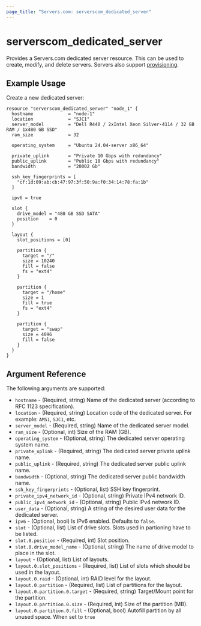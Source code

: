 ```yaml
---
page_title: "Servers.com: serverscom_dedicated_server"
---
```


# serverscom_dedicated_server

Provides a Servers.com dedicated server resource. This can be used to create, modify, and delete servers. Servers also support [provisioning](https://www.terraform.io/docs/provisioners/index.html).

## Example Usage

Create a new dedicated server:

```hcl
resource "serverscom_dedicated_server" "node_1" {
  hostname             = "node-1"
  location             = "SJC1"
  server_model         = "Dell R440 / 2xIntel Xeon Silver-4114 / 32 GB RAM / 1x480 GB SSD"
  ram_size             = 32

  operating_system     = "Ubuntu 24.04-server x86_64"

  private_uplink       = "Private 10 Gbps with redundancy"
  public_uplink        = "Public 10 Gbps with redundancy"
  bandwidth            = "20002 Gb"

  ssh_key_fingerprints = [
    "cf:1d:09:ab:cb:47:97:3f:50:9a:f0:34:14:78:fa:1b"
  ]

  ipv6 = true

  slot {
    drive_model = "480 GB SSD SATA"
    position    = 0
  }

  layout {
    slot_positions = [0]

    partition {
      target = "/"
      size = 10240
      fill = false
      fs = "ext4"
    }

    partition {
      target = "/home"
      size = 1
      fill = true
      fs = "ext4"
    }

    partition {
      target = "swap"
      size = 4096
      fill = false
    }
  }
}
```

## Argument Reference

The following arguments are supported:

- `hostname` - (Required, string) Name of the dedicated server (according to RFC 1123 specification).
- `location` - (Required, string) Location code of the dedicated server. For example: `AMS1`, `SJC1`, etc.
- `server_model` - (Required, string) Name of the dedicated server model.
- `ram_size` - (Optional, int) Size of the RAM (GB).
- `operating_system` - (Optional, string) The dedicated server operating system name.
- `private_uplink` - (Required, string) The dedicated server private uplink name.
- `public_uplink` - (Required, string) The dedicated server public uplink name.
- `bandwidth` - (Optional, string) The dedicated server public bandwidth name.
- `ssh_key_fingerprints` - (Optional, list) SSH key fingerprint.
- `private_ipv4_network_id` - (Optional, string) Private IPv4 network ID.
- `public_ipv4_network_id` - (Optional, string) Public IPv4 network ID.
- `user_data` - (Optional, string) A string of the desired user data for the dedicated server.
- `ipv6` - (Optional, bool) Is IPv6 enabled. Defaults to `false`.
- `slot` - (Optional, list) List of drive slots. Slots used in partioning have to be listed.
- `slot.0.position` - (Required, int) Slot position.
- `slot.0.drive_model_name` - (Optional, string) The name of drive model to place in the slot.
- `layout` - (Optional, list) List of layouts.
- `layout.0.slot_positions` - (Required, list) List of slots which should be used in the layout.
- `layout.0.raid` - (Optional, int) RAID level for the layout.
- `layout.0.partition` - (Required, list) List of partitions for the layout.
- `layout.0.partition.0.target` - (Required, string) Target/Mount point for the partition.
- `layout.0.partition.0.size` - (Required, int) Size of the partition (MB).
- `layout.0.partition.0.fill` - (Optional, bool) Autofill partition by all unused space. When set to `true`
